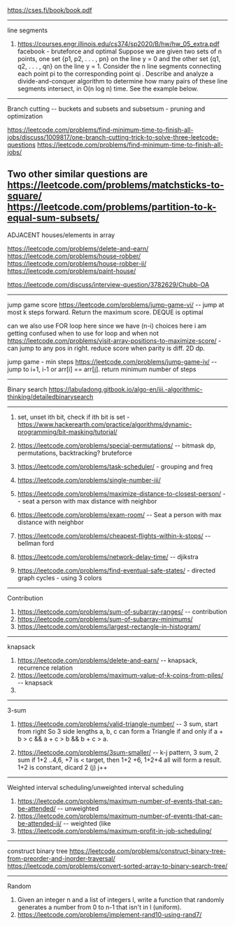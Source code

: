 
https://cses.fi/book/book.pdf

-----------
line segments

1. https://courses.engr.illinois.edu/cs374/sp2020/B/hw/hw_05_extra.pdf
facebook - bruteforce and optimal
Suppose we are given two sets of n points, one set {p1, p2, . . . , pn} on the line y = 0 and the other
set {q1, q2, . . . , qn} on the line y = 1. Consider the n line segments connecting each point pi to the
corresponding point qi
. Describe and analyze a divide-and-conquer algorithm to determine how
many pairs of these line segments intersect, in O(n log n) time. See the example below.


----
Branch cutting -- buckets and subsets and subsetsum - pruning and optimization

https://leetcode.com/problems/find-minimum-time-to-finish-all-jobs/discuss/1009817/one-branch-cutting-trick-to-solve-three-leetcode-questions
https://leetcode.com/problems/find-minimum-time-to-finish-all-jobs/

Two other similar questions are
https://leetcode.com/problems/matchsticks-to-square/
https://leetcode.com/problems/partition-to-k-equal-sum-subsets/
----
ADJACENT houses/elements in array

https://leetcode.com/problems/delete-and-earn/
https://leetcode.com/problems/house-robber/
https://leetcode.com/problems/house-robber-ii/
https://leetcode.com/problems/paint-house/

https://leetcode.com/discuss/interview-question/3782629/Chubb-OA

-----

jump game score
https://leetcode.com/problems/jump-game-vi/    -- jump at most k steps forward. Return the maximum score. DEQUE is optimal

can we also use FOR loop here since we have (n-i) choices here i am getting confused when to use for loop and when not
https://leetcode.com/problems/visit-array-positions-to-maximize-score/   - can jump to any pos in right. reduce score when parity is diff. 2D dp. 

jump game - min steps
https://leetcode.com/problems/jump-game-iv/   -- jump to i+1, i-1 or arr[i] == arr[j]. return minimum number of steps 

-----
Binary search
https://labuladong.gitbook.io/algo-en/iii.-algorithmic-thinking/detailedbinarysearch

-----
1. set, unset ith bit, check if ith bit is set -
   https://www.hackerearth.com/practice/algorithms/dynamic-programming/bit-masking/tutorial/

3. https://leetcode.com/problems/special-permutations/  -- bitmask dp, permutations, backtracking? bruteforce

4. https://leetcode.com/problems/task-scheduler/   - grouping and freq

5. https://leetcode.com/problems/single-number-iii/

8. https://leetcode.com/problems/maximize-distance-to-closest-person/  --  seat a person with max distance with neighbor

9. https://leetcode.com/problems/exam-room/  -- Seat a person with max distance with neighbor

12. https://leetcode.com/problems/cheapest-flights-within-k-stops/ -- bellman ford

13. https://leetcode.com/problems/network-delay-time/ -- djikstra

14. https://leetcode.com/problems/find-eventual-safe-states/   - directed graph cycles - using 3 colors

---
Contribution 

1. https://leetcode.com/problems/sum-of-subarray-ranges/   -- contribution
2. https://leetcode.com/problems/sum-of-subarray-minimums/
3. https://leetcode.com/problems/largest-rectangle-in-histogram/

-----
knapsack

1. https://leetcode.com/problems/delete-and-earn/  -- knapsack, recurrence relation
2. https://leetcode.com/problems/maximum-value-of-k-coins-from-piles/  -- knapsack
3. 

---
3-sum

1. https://leetcode.com/problems/valid-triangle-number/  -- 3 sum, start from right
So 3 side lengths a, b, c can form a Triangle if and only if a + b > c && a + c > b && b + c > a.

2. https://leetcode.com/problems/3sum-smaller/  --  k-j pattern, 3 sum, 2 sum
    if 1+2 ..4,6, +7 is < target, then 1+2 +6, 1+2+4 all will form a result. 1+2 is constant, dicard 2 (j) j++

----

Weighted interval scheduling/unweighted interval scheduling
1. https://leetcode.com/problems/maximum-number-of-events-that-can-be-attended/  -- unweighted
2. https://leetcode.com/problems/maximum-number-of-events-that-can-be-attended-ii/  -- weighted (like 
3. https://leetcode.com/problems/maximum-profit-in-job-scheduling/
---
construct binary tree
https://leetcode.com/problems/construct-binary-tree-from-preorder-and-inorder-traversal/
https://leetcode.com/problems/convert-sorted-array-to-binary-search-tree/

---

Random

1. Given an integer n and a list of integers l, write a function that randomly generates a number from 0 to n-1 that isn't in l (uniform).
2. https://leetcode.com/problems/implement-rand10-using-rand7/


